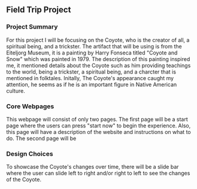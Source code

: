## Field Trip Project
### Project Summary 
For this project I will be focusing on the Coyote, who is the creator of all, a spiritual being, and a trickster. The artifact that will be using is from the Eiteljorg Museum, it is a painting by Harry Fonseca titled "Coyote and Snow" which was painted in 1979. The description of this painting inspired me, it mentioned details about the Coyote such as him providing teachings to the world, being a trickster, a spiritual being, and a charcter that is mentioned in folktales. Initally, The Coyote's appearance caught my attention, he seems as if he is an important figure in Native American culture. 
### Core Webpages
This webpage will consist of only two pages. The first page will be a start page where the users can press "start now" to begin the experience. Also, this page will have a description of the website and instructions on what to do. The second page will be 
### Design Choices 
To showcase the Coyote's changes over time, there will be a slide bar where the user can slide left to right and/or right to left to see the changes of the Coyote.